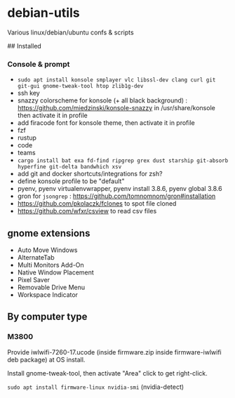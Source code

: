# debian-utils

Various linux/debian/ubuntu confs & scripts

## Installed

### Console & prompt

* `sudo apt install konsole smplayer vlc libssl-dev clang curl git git-gui gnome-tweak-tool htop zlib1g-dev`
* ssh key
* snazzy colorscheme for konsole (+ all black background) : https://github.com/miedzinski/konsole-snazzy in /usr/share/konsole
  then activate it in profile
* add firacode font for konsole theme, then activate it in profile
* fzf
* rustup
* code
* teams
* `cargo install bat exa fd-find ripgrep grex dust starship git-absorb hyperfine git-delta bandwhich xsv`
* add git and docker shortcuts/integrations for zsh?
* define konsole profile to be "default"
* pyenv, pyenv virtualenvwrapper, pyenv install 3.8.6, pyenv global 3.8.6
* gron for `jsongrep` : https://github.com/tomnomnom/gron#installation
* https://github.com/pkolaczk/fclones to spot file cloned
* https://github.com/wfxr/csview to read csv files

## gnome extensions

- Auto Move Windows
- AlternateTab
- Multi Monitors Add-On
- Native Window Placement
- Pixel Saver
- Removable Drive Menu
- Workspace Indicator

## By computer type

### M3800

Provide iwlwifi-7260-17.ucode (inside firmware.zip inside firmware-iwlwifi deb package) at OS install.

Install gnome-tweak-tool, then activate "Area" click to get right-click.

`sudo apt install firmware-linux nvidia-smi` (nvidia-detect)
